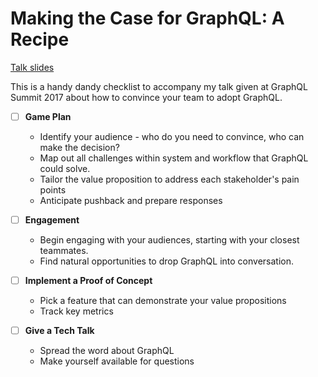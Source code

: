 # Making the Case for GraphQL: A Recipe

[Talk slides](https://www.slideshare.net/secret/KPm0IRhtehSXoz)

This is a handy dandy checklist to accompany my talk given at GraphQL Summit 2017 about how to convince your team to adopt GraphQL.

- [ ] **Game Plan**
  - Identify your audience - who do you need to convince, who can make the decision?
  - Map out all challenges within system and workflow that GraphQL could solve.
  - Tailor the value proposition to address each stakeholder's pain points
  - Anticipate pushback and prepare responses

- [ ] **Engagement**
  - Begin engaging with your audiences, starting with your closest teammates.
  - Find natural opportunities to drop GraphQL into conversation.

- [ ] **Implement a Proof of Concept**
  - Pick a feature that can demonstrate your value propositions
  - Track key metrics

- [ ] **Give a Tech Talk**
  - Spread the word about GraphQL
  - Make yourself available for questions
